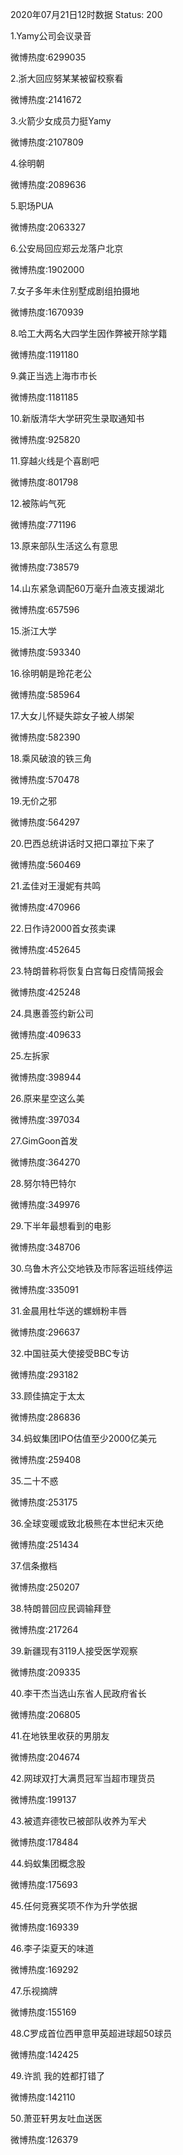 2020年07月21日12时数据
Status: 200

1.Yamy公司会议录音

微博热度:6299035

2.浙大回应努某某被留校察看

微博热度:2141672

3.火箭少女成员力挺Yamy

微博热度:2107809

4.徐明朝

微博热度:2089636

5.职场PUA

微博热度:2063327

6.公安局回应郑云龙落户北京

微博热度:1902000

7.女子多年未住别墅成剧组拍摄地

微博热度:1670939

8.哈工大两名大四学生因作弊被开除学籍

微博热度:1191180

9.龚正当选上海市市长

微博热度:1181185

10.新版清华大学研究生录取通知书

微博热度:925820

11.穿越火线是个喜剧吧

微博热度:801798

12.被陈屿气死

微博热度:771196

13.原来部队生活这么有意思

微博热度:738579

14.山东紧急调配60万毫升血液支援湖北

微博热度:657596

15.浙江大学

微博热度:593340

16.徐明朝是玲花老公

微博热度:585964

17.大女儿怀疑失踪女子被人绑架

微博热度:582390

18.乘风破浪的铁三角

微博热度:570478

19.无价之邪

微博热度:564297

20.巴西总统讲话时又把口罩拉下来了

微博热度:560469

21.孟佳对王漫妮有共鸣

微博热度:470966

22.日作诗2000首女孩卖课

微博热度:452645

23.特朗普称将恢复白宫每日疫情简报会

微博热度:425248

24.具惠善签约新公司

微博热度:409633

25.左拆家

微博热度:398944

26.原来星空这么美

微博热度:397034

27.GimGoon首发

微博热度:364270

28.努尔特巴特尔

微博热度:349976

29.下半年最想看到的电影

微博热度:348706

30.乌鲁木齐公交地铁及市际客运班线停运

微博热度:335091

31.金晨用杜华送的螺蛳粉丰唇

微博热度:296637

32.中国驻英大使接受BBC专访

微博热度:293182

33.顾佳搞定于太太

微博热度:286836

34.蚂蚁集团IPO估值至少2000亿美元

微博热度:259408

35.二十不惑

微博热度:253175

36.全球变暖或致北极熊在本世纪末灭绝

微博热度:251434

37.信条撤档

微博热度:250207

38.特朗普回应民调输拜登

微博热度:217264

39.新疆现有3119人接受医学观察

微博热度:209335

40.李干杰当选山东省人民政府省长

微博热度:206805

41.在地铁里收获的男朋友

微博热度:204674

42.网球双打大满贯冠军当超市理货员

微博热度:199137

43.被遗弃德牧已被部队收养为军犬

微博热度:178484

44.蚂蚁集团概念股

微博热度:175693

45.任何竞赛奖项不作为升学依据

微博热度:169339

46.李子柒夏天的味道

微博热度:169292

47.乐视摘牌

微博热度:155169

48.C罗成首位西甲意甲英超进球超50球员

微博热度:142425

49.许凯 我的姓都打错了

微博热度:142110

50.萧亚轩男友吐血送医

微博热度:126379


